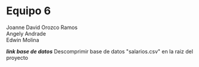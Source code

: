 # Equipo 6

Joanne David Orozco Ramos  
Angely Andrade  
Edwin Molina  

***link base de datos***
Descomprimir base de datos "salarios.csv"  en la raiz del proyecto